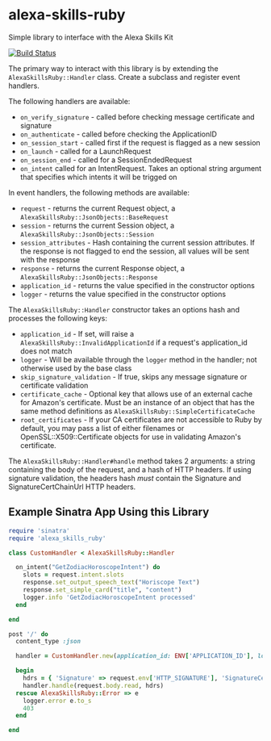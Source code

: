 # alexa-skills-ruby
Simple library to interface with the Alexa Skills Kit

[![Build Status](https://travis-ci.org/DanElbert/alexa_skills_ruby.svg?branch=master)](https://travis-ci.org/DanElbert/alexa_skills_ruby)

The primary way to interact with this library is by extending the `AlexaSkillsRuby::Handler` class.  Create a subclass and
register event handlers.

The following handlers are available:

* `on_verify_signature` - called before checking message certificate and signature
* `on_authenticate` - called before checking the ApplicationID
* `on_session_start` - called first if the request is flagged as a new session
* `on_launch` - called for a LaunchRequest
* `on_session_end` - called for a SessionEndedRequest
* `on_intent` called for an IntentRequest.  Takes an optional string argument that specifies which intents it will be trigged on

In event handlers, the following methods are available:

* `request` - returns the current Request object, a `AlexaSkillsRuby::JsonObjects::BaseRequest`
* `session` - returns the current Session object, a `AlexaSkillsRuby::JsonObjects::Session`
* `session_attributes` - Hash containing the current session attributes.  If the response is not flagged to end the session, all values will be sent with the response
* `response` - returns the current Response object, a `AlexaSkillsRuby::JsonObjects::Response`
* `application_id` - returns the value specified in the constructor options
* `logger` - returns the value specified in the constructor options

The `AlexaSkillsRuby::Handler` constructor takes an options hash and processes the following keys:
* `application_id` - If set, will raise a `AlexaSkillsRuby::InvalidApplicationId` if a request's application_id does not match
* `logger` - Will be available through the `logger` method in the handler; not otherwise used by the base class
* `skip_signature_validation` - If true, skips any message signature or certificate validation
* `certificate_cache` - Optional key that allows use of an external cache for Amazon's certificate.  Must be an instance of an object that has the same method definitions as `AlexaSkillsRuby::SimpleCertificateCache`
* `root_certificates` - If your CA certificates are not accessible to Ruby by default, you may pass a list of either filenames or OpenSSL::X509::Certificate objects for use in validating Amazon's certificate.

The `AlexaSkillsRuby::Handler#handle` method takes 2 arguments: a string containing the body of the request, and a hash of HTTP headers.  If using
signature validation, the headers hash _must_ contain the Signature and SignatureCertChainUrl HTTP headers.

## Example Sinatra App Using this Library

```ruby
require 'sinatra'
require 'alexa_skills_ruby'

class CustomHandler < AlexaSkillsRuby::Handler

  on_intent("GetZodiacHoroscopeIntent") do
    slots = request.intent.slots
    response.set_output_speech_text("Horiscope Text")
    response.set_simple_card("title", "content")
    logger.info 'GetZodiacHoroscopeIntent processed'
  end

end

post '/' do
  content_type :json

  handler = CustomHandler.new(application_id: ENV['APPLICATION_ID'], logger: logger)

  begin
    hdrs = { 'Signature' => request.env['HTTP_SIGNATURE'], 'SignatureCertChainUrl' => request.env['HTTP_SIGNATURECERTCHAINURL'] }
    handler.handle(request.body.read, hdrs)
  rescue AlexaSkillsRuby::Error => e
    logger.error e.to_s
    403
  end

end
```